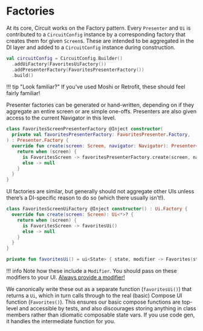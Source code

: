 Factories
=========

At its core, Circuit works on the Factory pattern. Every `Presenter` and `Ui` is contributed to a `CircuitConfig` instance by a corresponding factory that creates them for given `Screen`s. These are intended to be aggregated in the DI layer and added to a `CircuitConfig` instance during construction.

```kotlin
val circuitConfig = CircuitConfig.Builder()
  .addUiFactory(FavoritesUiFactory())
  .addPresenterFactory(FavoritesPresenterFactory())
  .build()
```

!!! tip "Look familiar?"
    If you’ve used Moshi or Retrofit, these should feel fairly familiar!

Presenter factories can be generated or hand-written, depending on if they aggregate an entire screen or are simple one-offs. Presenters are also given access to the current Navigator in this level.

```kotlin
class FavoritesScreenPresenterFactory @Inject constructor(
  private val favoritesPresenterFactory: FavoritesPresenter.Factory,
) : Presenter.Factory {
  override fun create(screen: Screen, navigator: Navigator): Presenter<*>? {
    return when (screen) {
      is FavoritesScreen -> favoritesPresenterFactory.create(screen, navigator)
      else -> null
    }
  }
}
```

UI factories are similar, but generally should not aggregate other UIs unless there’s a DI-specific reason to do so (which there usually isn’t!).

```kotlin
class FavoritesScreenUiFactory @Inject constructor() : Ui.Factory {
  override fun create(screen: Screen): Ui<*>? {
    return when (screen) {
      is FavoritesScreen -> favoritesUi()
      else -> null
    }
  }
}

private fun favoritesUi() = ui<State> { state, modifier -> Favorites(state, modifier) }
```

!!! info
    Note how these include a `Modifier`. You should pass on these modifiers to your UI. [Always provide a modifier!](https://chris.banes.me/posts/always-provide-a-modifier/)

We canonically write these out as a separate function (`favoritesUi()`) that returns a `Ui`, which in turn calls through to the real (basic) Compose UI function (`Favorites()`). This ensures our basic compose functions are top-level and accessible by tests, and also discourages storing anything in class members rather than idiomatic composable state vars. If you use code gen, it handles the intermediate function for you.
